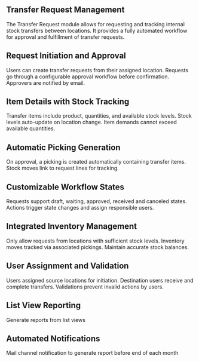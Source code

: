 Transfer Request Management
---------------------------
The Transfer Request module allows for requesting and tracking internal stock transfers between locations. It provides a fully automated workflow for approval and fulfillment of transfer requests.

Request Initiation and Approval
--------------------------------
Users can create transfer requests from their assigned location. Requests go through a configurable approval workflow before confirmation. Approvers are notified by email.

Item Details with Stock Tracking
--------------------------------
Transfer items include product, quantities, and available stock levels. Stock levels auto-update on location change. Item demands cannot exceed available quantities.

Automatic Picking Generation
--------------------------------
On approval, a picking is created automatically containing transfer items. Stock moves link to request lines for tracking.

Customizable Workflow States
--------------------------------
Requests support draft, waiting, approved, received and canceled states. Actions trigger state changes and assign responsible users.

Integrated Inventory Management
--------------------------------
Only allow requests from locations with sufficient stock levels. Inventory moves tracked via associated pickings. Maintain accurate stock balances.

User Assignment and Validation
--------------------------------
Users assigned source locations for initiation. Destination users receive and complete transfers. Validations prevent invalid actions by users.

List View Reporting
--------------------------------
Generate reports from list views

Automated Notifications
--------------------------------
Mail channel notification to generate report before end of each month
